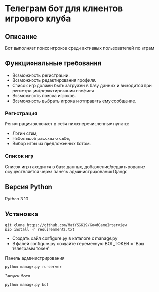 # Телеграм бот для клиентов игрового клуба

## Описание
Бот выполняет поиск игроков среди активных пользователей по играм

## Функциональные требования
- Возможность регистрации.
- Возможность редактирования профиля.
- Список игр должен быть загружен в базу данных и выводится при регистрации/редактировании профиля.
- Возможность поиска игроков.
- Возможность выбрать игрока и отправить ему сообщение.

### Регистрация
Регистрация включает в себя нижеперечисленные пункты:
- Логин стим;
- Небольшой рассказ о себе;
- Выбор игры из предложенных ботом.

### Список игр
Список игр находится в базе данных, добавление/редактирование осуществляется через панель администрирования Django

## Версия Python
Python 3.10

## Установка
```console
git clone https://github.com/MatYSG619/GoodGameInterview
pip install -r requirenments.txt
```
- Создать файл configure.py в каталоге с manage.py
- В фалей configure.py создайте переменную BOT_TOKEN = 'Ваш телеграмм токен'<br/>

Панель администрирования
```console
python manage.py runserver
```
Запуск бота
```console
python manage.py bot
```
